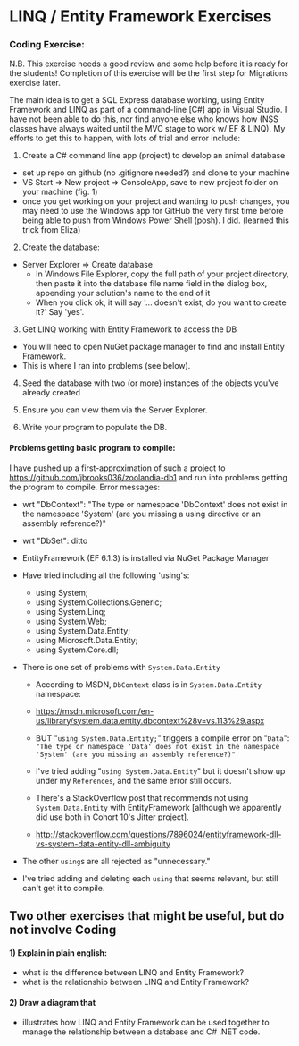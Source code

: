 # LINQ / Entity Framework Exercises

### Coding Exercise:

N.B. This exercise needs a good review and some help before it is ready for the students!
Completion of this exercise will be the first step for Migrations exercise later.

The main idea is to get a SQL Express database working, using Entity Framework and LINQ as part of a command-line [C#] app in Visual Studio.  I have not been able to do this, nor find anyone else who knows how (NSS classes have always waited until the MVC stage to work w/ EF & LINQ).  My efforts to get this to happen, with lots of trial and error include:

1. Create a C# command line app (project) to develop an animal database   
  * set up repo on github (no .gitignore needed?) and clone to your machine
  * VS Start => New project => ConsoleApp, save to new project folder on your machine (fig. 1)
  * once you get working on your project and wanting to push changes, you may need to use the Windows app for GitHub the very first time before being able to push from Windows Power Shell (posh).  I did. (learned this trick from Eliza)

2. Create the database:
 * Server Explorer => Create database
    * In Windows File Explorer, copy the full path of your project directory, then paste it into the database file name field in the dialog box, appending your solution's name to the end of it
    * When you click ok, it will say '... doesn't exist, do you want to create it?'  Say 'yes'.

3. Get LINQ working with Entity Framework to access the DB
  * You will need to open NuGet package manager to find and install Entity Framework.
  * This is where I ran into problems (see below).  

4. Seed the database with two (or more) instances of the objects you've already created

5. Ensure you can view them via the Server Explorer.

6. Write your program to populate the DB.

#### Problems getting basic program to compile:
I have pushed up a first-approximation of such a project to https://github.com/jbrooks036/zoolandia-db1
and run into problems getting the program to compile.  Error messages:
 * wrt "DbContext":  "The type or namespace 'DbContext' does not exist in the namespace 'System' (are you missing a using directive or an assembly reference?)"
 * wrt "DbSet": ditto

 * EntityFramework (EF 6.1.3) is installed via NuGet Package Manager
 * Have tried including all the following 'using's:
   * using System;
   * using System.Collections.Generic;
   * using System.Linq;
   * using System.Web;
   * using System.Data.Entity;
   * using Microsoft.Data.Entity;
   * using System.Core.dll;

 * There is one set of problems with `System.Data.Entity`
    * According to MSDN, `DbContext` class is in `System.Data.Entity` namespace:    
     * https://msdn.microsoft.com/en-us/library/system.data.entity.dbcontext%28v=vs.113%29.aspx

   * BUT "`using System.Data.Entity;`" triggers a compile error on "`Data`":  `"The type or namespace 'Data' does not exist in the namespace 'System' (are you missing an assembly reference?)"`  
   * I've tried adding "`using System.Data.Entity`" but it doesn't show up under my `References`, and the same error still occurs.  
   * There's a StackOverflow post that recommends not using `System.Data.Entity` with EntityFramework [although we apparently did use both in Cohort 10's Jitter project].
    * http://stackoverflow.com/questions/7896024/entityframework-dll-vs-system-data-entity-dll-ambiguity

* The other `using`s are all rejected as "unnecessary."  
 * I've tried adding and deleting each `using` that seems relevant, but still can't get it to compile.

## Two other exercises that might be useful, but do not involve Coding
#### 1) Explain in plain english:
  * what is the difference between LINQ and Entity Framework?
  * what is the relationship between LINQ and Entity Framework?

#### 2) Draw a diagram that
 * illustrates how LINQ and Entity Framework can be used together to manage the relationship between a database and C# .NET code.
